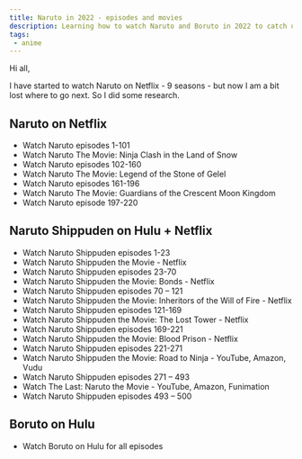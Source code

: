 ```yaml
---
title: Naruto in 2022 - episodes and movies
description: Learning how to watch Naruto and Boruto in 2022 to catch up.
tags:
 - anime
---
```


Hi all,

I have started to watch Naruto on Netflix - 9 seasons - but now I am a bit lost where to go next. So I did some research.

## Naruto on Netflix

- Watch Naruto episodes 1-101
- Watch Naruto The Movie: Ninja Clash in the Land of Snow
- Watch Naruto episodes 102-160
- Watch Naruto The Movie: Legend of the Stone of Gelel
- Watch Naruto episodes 161-196
- Watch Naruto The Movie: Guardians of the Crescent Moon Kingdom
- Watch Naruto episode 197-220


## Naruto Shippuden on Hulu + Netflix

- Watch Naruto Shippuden episodes 1-23
- Watch Naruto Shippuden the Movie - Netflix
- Watch Naruto Shippuden episodes 23-70
- Watch Naruto Shippuden the Movie: Bonds - Netflix
- Watch Naruto Shippuden episodes 70 – 121
- Watch Naruto Shippuden the Movie: Inheritors of the Will of Fire - Netflix
- Watch Naruto Shippuden episodes 121-169
- Watch Naruto Shippuden the Movie: The Lost Tower - Netflix
- Watch Naruto Shippuden episodes 169-221
- Watch Naruto Shippuden the Movie: Blood Prison - Netflix
- Watch Naruto Shippuden episodes 221-271
- Watch Naruto Shippuden the Movie: Road to Ninja - YouTube, Amazon, Vudu
- Watch Naruto Shippuden episodes 271 – 493
- Watch The Last: Naruto the Movie - YouTube, Amazon, Funimation
- Watch Naruto Shippuden episodes 493 – 500

## Boruto on Hulu

- Watch Boruto on Hulu for all episodes